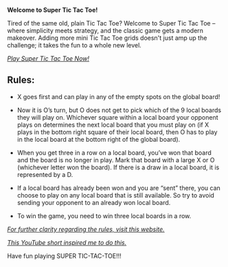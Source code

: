**Welcome to Super Tic Tac Toe!**

Tired of the same old, plain Tic Tac Toe? Welcome to Super Tic Tac Toe – where simplicity meets strategy, and the classic game gets a modern makeover. Adding more mini Tic Tac Toe grids doesn't just amp up the challenge; it takes the fun to a whole new level.

*[Play Super Tic Tac Toe Now!](https://karthikk1006.github.io/SuperTicTacToe/)*

## Rules:

- X goes first and can play in any of the empty spots on the global board!

- Now it is O’s turn, but O does not get to pick which of the 9 local boards they will play on. Whichever square within a local board your opponent plays on determines the next local board that you must play on (if X plays in the bottom right square of their local board, then O has to play in the local board at the bottom right of the global board).

- When you get three in a row on a local board, you’ve won that board and the board is no longer in play. Mark that board with a large X or O (whichever letter won the board). If there is a draw in a local board, it is represented by a D.

- If a local board has already been won and you are “sent” there, you can choose to play on any local board that is still available. So try to avoid sending your opponent to an already won local board.

- To win the game, you need to win three local boards in a row.

*[For further clarity regarding the rules, visit this website.](https://mathwithbaddrawings.com/2013/06/16/ultimate-tic-tac-toe/)*

*[This YouTube short inspired me to do this.](https://youtu.be/_Na3a1ZrX7c?si=i1bCwbCjFh3kg5tY)*

Have fun playing SUPER TIC-TAC-TOE!!!

